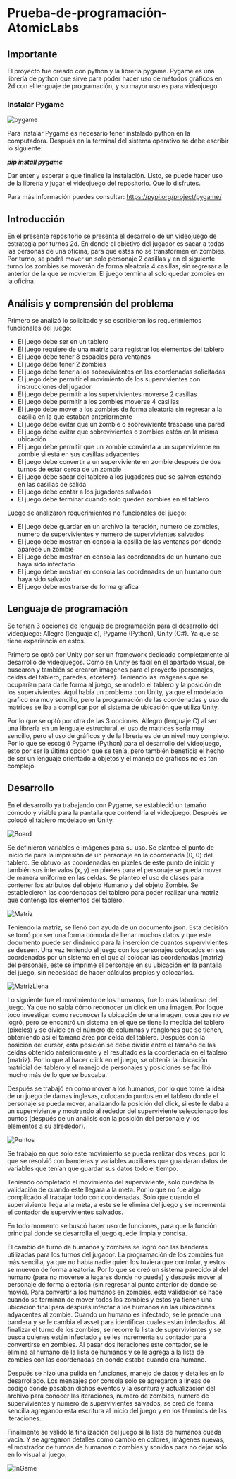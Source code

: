 # Prueba-de-programación-AtomicLabs
## Importante
El proyecto fue creado con python y la librería pygame. Pygame es una librería de python que sirve para poder hacer uso de métodos gráficos en 2d con el lenguaje de programación, y su mayor uso es para videojuego.

### Instalar Pygame

![pygame](https://github.com/Enrique290/Prueba-de-programacion-AtomicLabs/blob/master/github_img/pygame_logo.png)

Para instalar Pygame es necesario tener instalado python en la computadora. Después en la terminal del sistema operativo se debe escribir lo siguiente:

***pip install pygame***

Dar enter y esperar a que finalice la instalación. Listo, se puede hacer uso de la librería y jugar el videojuego del repositorio. Que lo disfrutes.

Para más información puedes consultar: https://pypi.org/project/pygame/

## Introducción
En el presente repositorio se presenta el desarrollo de un videojuego de estrategia por turnos 2d. En donde el objetivo del jugador es sacar a todas las personas de una oficina, para que estas no se transformen en zombies. Por turno, se podrá mover un solo personaje 2 casillas y en el siguiente turno los zombies se moverán de forma aleatoria 4 casillas, sin regresar a la anterior de la que se movieron. El juego termina al solo quedar zombies en la oficina.

## Análisis y comprensión del problema
Primero se analizó lo solicitado y se escribieron los requerimientos funcionales del juego:
 - El juego debe ser en un tablero
 - El juego requiere de una matriz para registrar los elementos del tablero
 - El juego debe tener 8 espacios para ventanas
 - El juego debe tener 2 zombies
 - El juego debe tener a los sobrevivientes en las coordenadas solicitadas
 - El juego debe permitir el movimiento de los supervivientes con instrucciones del jugador
 - El juego debe permitir a los supervivientes moverse 2 casillas
 - El juego debe permitir a los zombies moverse 4 casillas
 - El juego debe mover a los zombies de forma aleatoria sin regresar a la casilla en la que estaban anteriormente
 - El juego debe evitar que un zombie o sobreviviente traspase una pared
 - El juego debe evitar que sobrevivientes o zombies estén en la misma ubicación
 - El juego debe permitir que un zombie convierta a un superviviente en zombie si está en sus casillas adyacentes
 - El juego debe convertir a un superviviente en zombie después de dos turnos de estar cerca de un zombie
 - El juego debe sacar del tablero a los jugadores que se salven estando en las casillas de salida
 - El juego debe contar a los jugadores salvados
 - El juego debe terminar cuando solo queden zombies en el tablero

Luego se analizaron requerimientos no funcionales del juego:
 - El juego debe guardar en un archivo la iteración, numero de zombies, numero de supervivientes y numero de supervivientes salvados
 - El juego debe mostrar en consola la casilla de las ventanas por donde aparece un zombie
 - El juego debe mostrar en consola las coordenadas de un humano que haya sido infectado
 - El juego debe mostrar en consola las coordenadas de un humano que haya sido salvado
 - El juego debe mostrarse de forma grafica

## Lenguaje de programación
Se tenían 3 opciones de lenguaje de programación para el desarrollo del videojuego: Allegro (lenguaje c), Pygame (Python), Unity (C#).
Ya que se tiene experiencia en estos.

Primero se optó por Unity por ser un framework dedicado completamente al desarrollo de videojuegos.
Como en Unity es fácil en el apartado visual, se buscaron y también se crearon imágenes para el proyecto (personajes, celdas del tablero, paredes, etcétera).
Teniendo las imágenes que se ocuparían para darle forma al juego, se modelo el tablero y la posición de los supervivientes. Aquí había un problema con Unity, ya que el modelado grafico era muy sencillo, pero la programación de las coordenadas y uso de matrices se iba a complicar por el sistema de ubicación que utiliza Unity.

Por lo que se optó por otra de las 3 opciones. Allegro (lenguaje C) al ser una librería en un lenguaje estructural, el uso de matrices sería muy sencillo, pero el uso de gráficos y de la librería es de un nivel muy complejo. Por lo que se escogió Pygame (Python) para el desarrollo del videojuego, esto por ser la última opción que se tenía, pero también beneficia el hecho de ser un lenguaje orientado a objetos y el manejo de gráficos no es tan complejo.

## Desarrollo
En el desarrollo ya trabajando con Pygame, se estableció un tamaño cómodo y visible para la pantalla que contendría el videojuego. Después se colocó el tablero modelado en Unity.

![Board](https://github.com/Enrique290/Prueba-de-programacion-AtomicLabs/blob/master/github_img/Board.png)

Se definieron variables e imágenes para su uso. Se planteo el punto de inicio de para la impresión de un personaje en la coordenada (0, 0) del tablero. Se obtuvo las coordenadas en pixeles de este punto de inicio y también sus intervalos (x, y) en pixeles para el personaje se pueda mover de manera uniforme en las celdas.
Se planteo el uso de clases para contener los atributos del objeto Humano y del objeto Zombie. Se establecieron las coordenadas del tablero para poder realizar una matriz que contenga los elementos del tablero.

![Matriz](https://github.com/Enrique290/Prueba-de-programacion-AtomicLabs/blob/master/github_img/matrix.png)

Teniendo la matriz, se llenó con ayuda de un documento json. Esta decisión se tomó por ser una forma cómoda de llenar muchos datos y que este documento puede ser dinámico para la inserción de cuantos supervivientes se deseen. Una vez teniendo el juego con los personajes colocados en sus coordenadas por un sistema en el que al colocar las coordenadas (matriz) del personaje, este se imprime el personaje en su ubicación en la pantalla del juego, sin necesidad de hacer cálculos propios y colocarlos.

![MatrizLlena](https://github.com/Enrique290/Prueba-de-programacion-AtomicLabs/blob/master/github_img/Board-fill.png)

Lo siguiente fue el movimiento de los humanos, fue lo más laborioso del juego. Ya que no sabía cómo reconocer un click en una imagen. Por loque toco investigar como reconocer la ubicación de una imagen, cosa que no se logró, pero se encontró un sistema en el que se tiene la medida del tablero (pixeles) y se divide en el número de columnas y renglones que se tienen, obteniendo así el tamaño área por celda del tablero. Después con la posición del cursor, esta posición se debe dividir entre el tamaño de las celdas obtenido anteriormente y el resultado es la coordenada en el tablero (matriz). Por lo que al hacer click en el juego, se obtenía la ubicación matricial del tablero y el manejo de personajes y posiciones se facilitó mucho más de lo que se buscaba.

Después se trabajó en como mover a los humanos, por lo que tome la idea de un juego de damas inglesas, colocando puntos en el tablero donde el personaje se pueda mover, analizando la posición del click, si este le daba a un superviviente y mostrando al rededor del superviviente seleccionado los puntos (después de un análisis con la posición del personaje y los elementos a su alrededor).

![Puntos](https://github.com/Enrique290/Prueba-de-programacion-AtomicLabs/blob/master/github_img/Board-points.png)

Se trabajo en que solo este movimiento se pueda realizar dos veces, por lo que se resolvió con banderas y variables auxiliares que guardaran datos de variables que tenían que guardar sus datos todo el tiempo.

Teniendo completado el movimiento del superviviente, solo quedaba la validación de cuando este llegara a la meta. Por lo que no fue algo complicado al trabajar todo con coordenadas. Solo que cuando el superviviente llega a la meta, a este se le elimina del juego y se incrementa el contador de supervivientes salvados.

En todo momento se buscó hacer uso de funciones, para que la función principal donde se desarrolla el juego quede limpia y concisa.

El cambio de turno de humanos y zombies se logró con las banderas utilizadas para los turnos del jugador. La programación de los zombies fua más sencilla, ya que no había nadie quien los tuviera que controlar, y estos se mueven de forma aleatoria. Por lo que se creó un sistema parecido al del humano (para no moverse a lugares donde no puede) y después mover al personaje de forma aleatoria (sin regresar al punto anterior de donde se movió). Para convertir a los humanos en zombies, esta validación se hace cuando se terminan de mover todos los zombies y estos ya tienen una ubicación final para después infectar a los humanos en las ubicaciones adyacentes al zombie. Cuando un humano es infectado, se le prende una bandera y se le cambia el asset para identificar cuales están infectados. Al finalizar el turno de los zombies, se recorre la lista de supervivientes y se busca quienes están infectado y se les incrementa su contador para convertirse en zombies. Al pasar dos iteraciones este contador, se le elimina al humano de la lista de humanos y se le agrega a la lista de zombies con las coordenadas en donde estaba cuando era humano.

Después se hizo una pulida en funciones, manejo de datos y detalles en lo desarrollado. Los mensajes por consola solo se agregaron a líneas de código donde pasaban dichos eventos y la escritura y actualización del archivo para conocer las iteraciones, numero de zombies, numero de supervivientes y numero de supervivientes salvados, se creó de forma sencilla agregando esta escritura al inicio del juego y en los términos de las iteraciones.

Finalmente se validó la finalización del juego si la lista de humanos queda vacía. Y se agregaron detalles como cambio en colores, imágenes nuevas, el mostrador de turnos de humanos o zombies y sonidos para no dejar solo en lo visual al juego.

![InGame](https://github.com/Enrique290/Prueba-de-programacion-AtomicLabs/blob/master/github_img/Board-inGame.png)
